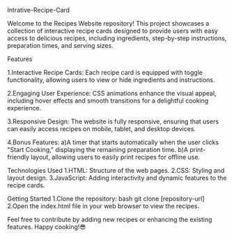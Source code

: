 Intrative-Recipe-Card

Welcome to the Recipes Website repository! This project showcases a collection of interactive recipe cards designed to provide users with easy access to delicious recipes, including ingredients, step-by-step instructions, preparation times, and serving sizes.

Features

1.Interactive Recipe Cards: Each recipe card is equipped with toggle functionality, allowing users to view or hide ingredients and instructions.

2.Engaging User Experience: CSS animations enhance the visual appeal, including hover effects and smooth transitions for a delightful cooking experience.

3.Responsive Design: The website is fully responsive, ensuring that users can easily access recipes on mobile, tablet, and desktop devices.

4.Bonus Features:
  a)A timer that starts automatically when the user clicks "Start Cooking," displaying 
  the remaining preparation time.
  b)A print-friendly layout, allowing users to easily print recipes for offline use.

Technologies Used
1.HTML: Structure of the web pages.
2.CSS: Styling and layout design.
3.JavaScript: Adding interactivity and dynamic features to the recipe cards.

Getting Started
1.Clone the repository:
bash
git clone [repository-url]
2.Open the index.html file in your web browser to view the recipes.

Feel free to contribute by adding new recipes or enhancing the existing features. Happy cooking!😎
